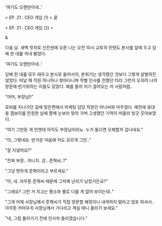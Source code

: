 '여기도 오랜만이네..'

< EP. 21 : CEO 게임 (1) > 끝

< EP. 21 : CEO 게임 (2) >

& 

다음 날. 새벽 첫차로 신칸센에 오른 나는 오전 10시 교토의 민텐도 본사를 앞에 두고 담배 한 대를 꺼내 물었다.

'여기도 오랜만이네..' 

담배 한 대를 모두 태우고 본사로 들어서자, 분위기는 생각했던 것보다 그렇게 살벌하진 않았다.
떠날 때 직원 하나하나 찾아다니며 작별 인사를 전했던 터라 그런지 오히려 나의 방문에 반가워하는 이들도 있었다. 예를 들어 저기 걸어오는 저 사람처럼..

"어머, 부장님!!" 

로비를 지나가던 길에 맞은편에서 마케팅 담당 직원인 미나씨와 마주쳤다.
예전에 휴대용 겜보이를 런칭한 날에 함께 눈보라 맞아 가며 고생했던 기억이 떠올라 빙긋 웃어보였다.

"여기 그만둔 게 언젠데 아직도 부장님이라뇨. 누가 들으면 오해할까 겁나네요." 

"아, 그렇네요. 반가운 마음에 저도 모르게 그만.." 

"잘 지냈어요?" 

"진짜 부장.. 아니지. 강.. 준혁씨..?" 

"그냥 편하게 준혁이라고 부르세요." 

"아, 네. 아무튼 준혁씨 때문에 그저께 난리가 났었거든요?" 

"그래요? 그런 거 치고는 평소와 별로 다를 게 없어 보이는데.." 

"그게 어제 사장님께서 준혁씨가 직접 방문할 예정이니 내색하지 말라고 엄포 하셔서.. 아무튼 카마우치 사장님께서 기다리고 계실 테니 올라가 보세요." 

"네, 그럼 돌아가기 전에 인사차 들리겠습니다." 